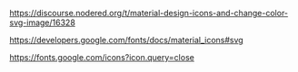 https://discourse.nodered.org/t/material-design-icons-and-change-color-svg-image/16328

https://developers.google.com/fonts/docs/material_icons#svg

https://fonts.google.com/icons?icon.query=close

